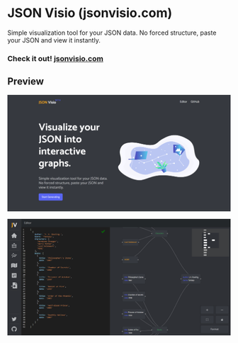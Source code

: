 # JSON Visio (jsonvisio.com)

Simple visualization tool for your JSON data. No forced structure, paste your JSON and view it instantly.

<h3>Check it out!  <a href="https://jsonvisio.com">jsonvisio.com</a></h3>

## Preview

![Preview](preview/preview_1.png)

![Preview](preview/preview_2.png)
